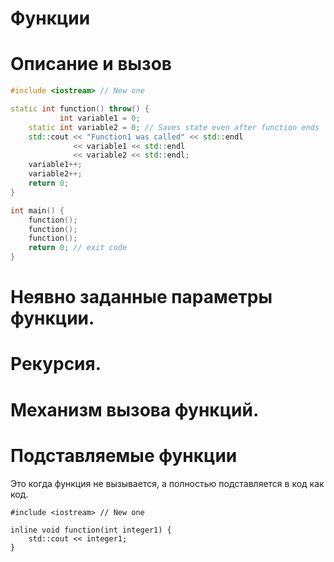 # Функции

# Описание и вызов

```cpp
#include <iostream> // New one

static int function() throw() {
           int variable1 = 0;
    static int variable2 = 0; // Saves state even after function ends
    std::cout << "Function1 was called" << std::endl
              << variable1 << std::endl
              << variable2 << std::endl;
    variable1++;
    variable2++;
    return 0;
}

int main() {
    function();
    function();
    function();
    return 0; // exit code
}
```

# Неявно заданные параметры функции. 

# Рекурсия. 

# Механизм вызова функций. 

# Подставляемые функции

Это когда функция не вызывается, а полностью подставляется в код как код.

```cp
#include <iostream> // New one

inline void function(int integer1) {
    std::cout << integer1;
}
```